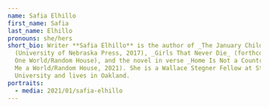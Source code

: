 ```yaml
---
name: Safia Elhillo
first_name: Safia
last_name: Elhillo
pronouns: she/hers
short_bio: Writer **Safia Elhillo** is the author of _The January Children_
  (University of Nebraska Press, 2017), _Girls That Never Die_ (forthcoming from
  One World/Random House), and the novel in verse _Home Is Not a Country_ (Make
  Me a World/Random House, 2021). She is a Wallace Stegner Fellow at Stanford
  University and lives in Oakland. 
portraits:
  - media: 2021/01/safia-elhillo
---
```

